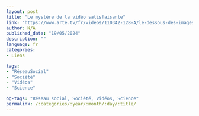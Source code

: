 ```yaml
---
layout: post
title: "Le mystère de la vidéo satisfaisante"
link: "https://www.arte.tv/fr/videos/110342-128-A/le-dessous-des-images"
author: N/A
published_date: "19/05/2024"
description: ""
language: fr
categories:
- Liens

tags:
- "RéseauSocial"
- "Société"
- "Vidéos"
- "Science"

og-tags: "Réseau social, Société, Vidéos, Science"
permalink: /:categories/:year/:month/:day/:title/
---
```

